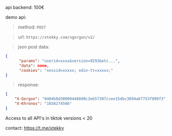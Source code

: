 api backend: 100€

demo api:
> method: `POST`

> url: `https://xtekky.com/xgorgon/v2/`

> json post data:
```json
{
      "params": "userid=xxxx&version=9293&etc...",
      "data": none,
      "cookies": "sessid=xxxxx; odin-tt=xxxxx;"
}
```
> response:
```json
{
    "X-Gorgon": "0404b0d300004460d0c3eb57387ccee15dbc3694a6f753f899f3",
    "X-Khronos": "1658274566"
}
```

Access to all API's in tiktok versions < 20

contact: https://t.me/xtekky

